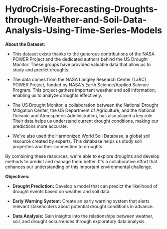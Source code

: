 # HydroCrisis-Forecasting-Droughts-through-Weather-and-Soil-Data-Analysis-Using-Time-Series-Models

**About the Dataset:**

* This dataset exists thanks to the generous contributions of the NASA POWER Project and the
dedicated authors behind the US Drought Monitor. These groups have provided valuable data that
allow us to study and predict droughts.

* The data comes from the NASA Langley Research Center (LaRC) POWER Project, funded by
NASA's Earth Science/Applied Science Program. This project gathers important weather and soil
information, enabling us to analyze droughts effectively.

* The US Drought Monitor, a collaboration between the National Drought Mitigation Center, the US
Department of Agriculture, and the National Oceanic and Atmospheric Administration, has also
played a key role. Their data helps us understand current drought conditions, making our
predictions more accurate.

* We've also used the Harmonized World Soil Database, a global soil resource created by experts.
This database helps us study soil properties and their connection to droughts.

By combining these resources, we're able to explore droughts and develop methods to predict and
manage them better. It's a collaborative effort that enhances our understanding of this important
environmental challenge.


**Objectives:**

* **Drought Prediction:** Develop a model that can predict the likelihood of drought events based on
weather and soil data.

* **Early Warning System:** Create an early warning system that alerts relevant stakeholders about
potential drought conditions in advance.

* **Data Analysis:** Gain insights into the relationships between weather, soil, and drought occurrences
through exploratory data analysis.
